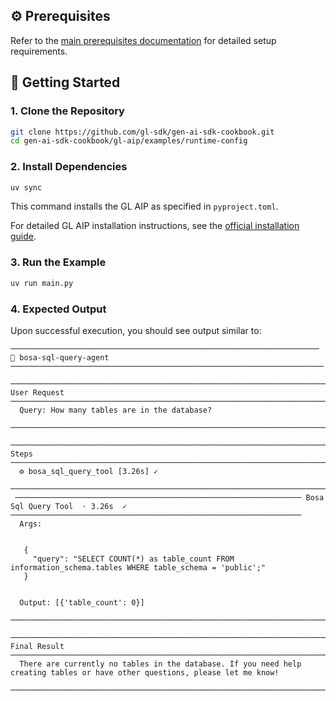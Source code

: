 ## ⚙️ Prerequisites

Refer to the [main prerequisites documentation](../../README.md#️-prerequisites) for detailed setup requirements.

## 🚀 Getting Started

### 1. Clone the Repository

```bash
git clone https://github.com/gl-sdk/gen-ai-sdk-cookbook.git
cd gen-ai-sdk-cookbook/gl-aip/examples/runtime-config
```

### 2. Install Dependencies

```bash
uv sync
```

This command installs the GL AIP as specified in `pyproject.toml`.

For detailed GL AIP installation instructions, see the [official installation guide](https://gdplabs.gitbook.io/gl-aip/gl-aip-sdk/get-started/install-and-configure).

### 3. Run the Example

```bash
uv run main.py
```

### 4. Expected Output

Upon successful execution, you should see output similar to:

```
───────────────────────────────────────────────────────────────────── 🤖 bosa-sql-query-agent ──────────────────────────────────────────────────────────────────────
 ────────────────────────────────────────────────────────────────────────── User Request ──────────────────────────────────────────────────────────────────────────
  Query: How many tables are in the database?
 ──────────────────────────────────────────────────────────────────────────────────────────────────────────────────────────────────────────────────────────────────
 ───────────────────────────────────────────────────────────────────────────── Steps ──────────────────────────────────────────────────────────────────────────────
  ⚙️ bosa_sql_query_tool [3.26s] ✓
 ──────────────────────────────────────────────────────────────────────────────────────────────────────────────────────────────────────────────────────────────────
 ──────────────────────────────────────────────────────────────── Bosa Sql Query Tool  · 3.26s  ✓ ─────────────────────────────────────────────────────────────────
  Args:


   {
     "query": "SELECT COUNT(*) as table_count FROM information_schema.tables WHERE table_schema = 'public';"
   }


  Output: [{'table_count': 0}]
 ──────────────────────────────────────────────────────────────────────────────────────────────────────────────────────────────────────────────────────────────────
 ────────────────────────────────────────────────────────────────────────── Final Result ──────────────────────────────────────────────────────────────────────────
  There are currently no tables in the database. If you need help creating tables or have other questions, please let me know!
 ──────────────────────────────────────────────────────────────────────────────────────────────────────────────────────────────────────────────────────────────────
```
